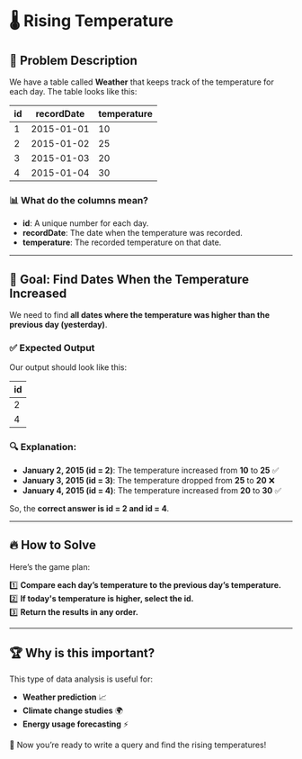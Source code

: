 # 🌡️ Rising Temperature

## 📌 Problem Description

We have a table called **Weather** that keeps track of the temperature for each day. The table looks like this:

| id | recordDate | temperature |
|----|------------|-------------|
| 1  | 2015-01-01 | 10          |
| 2  | 2015-01-02 | 25          |
| 3  | 2015-01-03 | 20          |
| 4  | 2015-01-04 | 30          |

### 📊 What do the columns mean?
- **id**: A unique number for each day.
- **recordDate**: The date when the temperature was recorded.
- **temperature**: The recorded temperature on that date.

---

## 🎯 Goal: Find Dates When the Temperature Increased
We need to find **all dates where the temperature was higher than the previous day (yesterday)**.

### ✅ Expected Output
Our output should look like this:

| id |
|----|
| 2  |
| 4  |

### 🔍 Explanation:
- **January 2, 2015 (id = 2)**: The temperature increased from **10** to **25** ✅
- **January 3, 2015 (id = 3)**: The temperature dropped from **25** to **20** ❌
- **January 4, 2015 (id = 4)**: The temperature increased from **20** to **30** ✅

So, the **correct answer is id = 2 and id = 4**.

---

## 🔥 How to Solve
Here’s the game plan:

1️⃣ **Compare each day’s temperature to the previous day’s temperature.**  
2️⃣ **If today's temperature is higher, select the id.**  
3️⃣ **Return the results in any order.**

---

## 🏆 Why is this important?
This type of data analysis is useful for:
- **Weather prediction** 📈
- **Climate change studies** 🌍
- **Energy usage forecasting** ⚡

🚀 Now you’re ready to write a query and find the rising temperatures!

